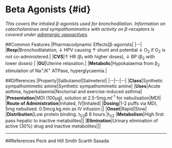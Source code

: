 # Beta Agonists {#id}

*This covers the inhaled β-agonists used for bronchodilation. Information on catecholamines and sympathomimetics with activity on β-receptors is covered under [adrenergic vasoactives](adrenergic_drugs.md).*

##Common Features
|Pharmacodynamic Effects|β-agonists|
|--|
|**Resp**|Bronchodilatation, ↓ HPV causing ↑ shunt and potential ↓ O<sub>2</sub> if O<sub>2</sub> is not co-administered.|
|**CVS**|↑ HR (β<sub>1</sub> with higher doses), ↓ BP (β<sub>2</sub> with lower doses) |
|**GU**|Uterine relaxation.|
|**Metabolic**|Hypokalaemia from β<sub>2</sub> stimulation of Na<sup>+</sup>/K<sup>+</sup> ATPase, hyperglycaemia.|

##Differences
|Property|Salbutamol|Salmeterol|
|--|--|--|
|**Class**|Synthetic sympathomimetic amine|Synthetic sympathomimetic amine|
|**Uses**|Acute asthma, hyperkalaemia|Nocturnal and exercise-induced asthma|
|**Presentation**|MDI (100µg), solution at 2.5-5mg.ml<sup>-1</sup> for nebulisation|MDI|
|**Route of Administration**|Inhaled, IV|Inhaled|
|**Dosing**|1-2 puffs via MDI, 5mg nebulised. 0.5mcg.kg.min as IV infusion.||
|**Onset**|Rapid|Slow|
|**Distribution**|Low protein binding. t<sub>1/2</sub>β 6 hours.|t<sub>1/2</sub>
|**Metabolism**|High first pass hepatic to inactive metabolites||
|**Elimination**|Urinary elimination of active (30%) drug and inactive metabolites|||




---
##References
Peck and Hill
Smith Scarth Sasada